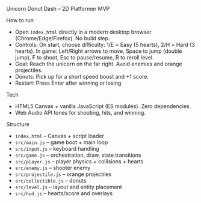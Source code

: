 Unicorn Donut Dash – 2D Platformer MVP

How to run
- Open `index.html` directly in a modern desktop browser (Chrome/Edge/Firefox). No build step.
- Controls: On start, choose difficulty: 1/E = Easy (5 hearts), 2/H = Hard (3 hearts). In game: Left/Right arrows to move, Space to jump (double jump), F to shoot, Esc to pause/resume, R to reroll level.
- Goal: Reach the unicorn on the far right. Avoid enemies and orange projectiles.
- Donuts: Pick up for a short speed boost and +1 score.
- Restart: Press Enter after winning or losing.

Tech
- HTML5 Canvas + vanilla JavaScript (ES modules). Zero dependencies.
- Web Audio API tones for shooting, hits, and winning.

Structure
- `index.html` – Canvas + script loader
- `src/main.js` – game boot + main loop
- `src/input.js` – keyboard handling
- `src/game.js` – orchestration, draw, state transitions
- `src/player.js` – player physics + collisions + hearts
- `src/enemy.js` – shooter enemy
- `src/projectile.js` – orange projectiles
- `src/collectible.js` – donuts
- `src/level.js` – layout and entity placement
- `src/hud.js` – hearts/score and overlays
